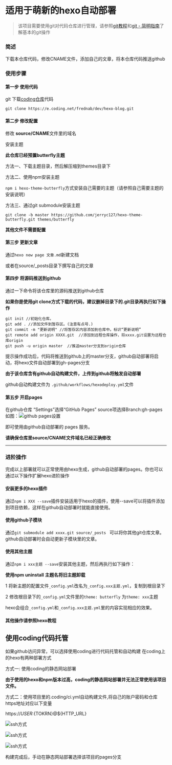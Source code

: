 # 适用于萌新的hexo自动部署

> 该项目需要使用git对代码仓库进行管理，请参照[git教程](http://blog.oribos.cn/web/course/git.html)和[git - 简明指南](https://www.runoob.com/manual/git-guide/)了解基本的git操作

### 简述
下载本仓库代码，修改CNAME文件，添加自己的文章，将本仓库代码推送github

### 使用步骤

#### 第一步 使用代码 

git 下载[coding仓库](https://frednab.coding.net/public/dev/hexo-blog/git/files)代码

`git clone https://e.coding.net/frednab/dev/hexo-blog.git`


#### 第二步 修改配置

修改 **source/CNAME**文件里的域名


安装主题 

**此仓库已经预置butterfly主题**

方法一、下载主题目录，然后解压缩到themes目录下

方法二、使用npm安装主题

`npm i hexo-theme-butterfly`方式安装自己需要的主题（请参照自己需要主题的安装说明）


方法三、通过git submodule安装主题

`git clone -b master https://github.com/jerryc127/hexo-theme-butterfly.git themes/butterfly`


**其他文件不需要配置**

#### 第三步 更新文章

通过`hexo new page 文章.md`新建文档

或者在source/_posts目录下撰写自己的文章

#### 第四步 将源码推送到github

通过一下命令将该仓库里的源码推送到github仓库

**如果你是使用git clone方式下载的代码，建议删掉目录下的.git目录再执行如下操作**

```
git init //初始化仓库。
git add . //添加文件到暂存区。(注意有点号.)
git commit -m "更新说明" //将暂存区内容添加到仓库中。标识“更新说明”
git remote add origin XXXX.git  //添加到远程仓库操作，将xxxx.git设置为远程仓库origin
git push -u origin master  //推送master分支到origin仓库

```

提示操作成功后，代码将推送到github上的master分支，github自动部署将启动，将hexo文件自动部署到gh-pages分支

**由于该仓库含有github自动构建文件，上传到github将触发自动部署**

github自动构建文件为 `.github/workflows/hexodeploy.yml`文件

#### 第五步 开启pages

在github仓库 “Settings”选择“GitHub Pages” source项选择Branch:gh-pages
如图：![github pages设置](https://base.oribos.city/images/2020/10/20201022095332.png)

即可使用由github自动部署的 pages 服务。

**请确保仓库里source/CNAME文件域名已经正确修改**


---
### 进阶操作

完成以上部署就可以正常使用由hexo生成，github自动部署的pages。你也可以通过以下操作扩展hexo进阶操作

#### 安装更多的hexo插件

通过`npm i XXX --save`插件安装适用于hexo的插件，使用--save可以将插件添加到项目依赖，这样在github自动部署时就能直接使用。

#### 使用github子模块

通过`git submodule add xxxx.git source/_posts ` 可以将你其他git仓库文章。github自动部署时会自动更新子模块里的文章。

#### 使用其他主题

通过`npm i xxx主题 --save`安装其他主题，然后再执行如下操作：

**使用npm uninstall 主题名将旧主题卸载**

1 将新主题的配置文件`_config.yml`改名为`_config.xxx主题.yml`，复制到根目录下

2 修改根目录下的`_config.yml`文件里的`theme: butterfly` 为`theme: xxx`主题

hexo会组合`_config.yml`和`_config.xxx主题.yml`里的内容实现相应的效果。

#### 其他操作请参照hexo教程

## 使用coding代码托管

如果github访问异常，可以选择使用coding进行代码托管和自动构建
在coding上的hexo有两种部署方式

方式一: 使用coding的静态网站部署

**由于使用的hexo和npm版本过高，coding的静态网站部署并无法正常使用该项目文件。**

方式二：使用项目里的.coding/ci.yml自动构建文件,将自己的账户密码和仓库https地址对应以下变量

https://${USER}:${TOKRN}@${HTTP_URL}

![ssh方式](https://base.oribos.city/images/2021/04/202104140005.png)


![ssh方式](https://base.oribos.city/images/2021/04/202104140006.png)


![ssh方式](https://base.oribos.city/images/2021/04/202104140007.png)


构建完成后，手动在静态网站部署选择该项目的pages分支